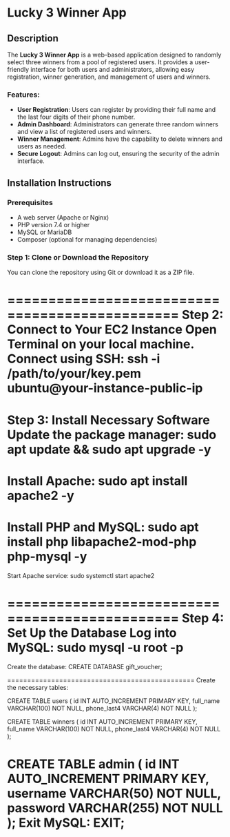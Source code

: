 # Lucky 3 Winner App

## Description
The **Lucky 3 Winner App** is a web-based application designed to randomly select three winners from a pool of registered users. It provides a user-friendly interface for both users and administrators, allowing easy registration, winner generation, and management of users and winners.

### Features:
- **User Registration**: Users can register by providing their full name and the last four digits of their phone number.
- **Admin Dashboard**: Administrators can generate three random winners and view a list of registered users and winners.
- **Winner Management**: Admins have the capability to delete winners and users as needed.
- **Secure Logout**: Admins can log out, ensuring the security of the admin interface.

## Installation Instructions

### Prerequisites
- A web server (Apache or Nginx)
- PHP version 7.4 or higher
- MySQL or MariaDB
- Composer (optional for managing dependencies)

### Step 1: Clone or Download the Repository
You can clone the repository using Git or download it as a ZIP file.

===============================================
Step 2: Connect to Your EC2 Instance
Open Terminal on your local machine.
Connect using SSH:
ssh -i /path/to/your/key.pem ubuntu@your-instance-public-ip
===============================================
Step 3: Install Necessary Software
Update the package manager:
sudo apt update && sudo apt upgrade -y
===============================================

Install Apache:
sudo apt install apache2 -y
===============================================

Install PHP and MySQL:
sudo apt install php libapache2-mod-php php-mysql -y
===============================================

Start Apache service:
sudo systemctl start apache2

===============================================
Step 4: Set Up the Database
Log into MySQL:
sudo mysql -u root -p
===============================================

Create the database:
CREATE DATABASE gift_voucher;

===============================================
Create the necessary tables:

CREATE TABLE users (
    id INT AUTO_INCREMENT PRIMARY KEY,
    full_name VARCHAR(100) NOT NULL,
    phone_last4 VARCHAR(4) NOT NULL
);

CREATE TABLE winners (
    id INT AUTO_INCREMENT PRIMARY KEY,
    full_name VARCHAR(100) NOT NULL,
    phone_last4 VARCHAR(4) NOT NULL
);

CREATE TABLE admin (
    id INT AUTO_INCREMENT PRIMARY KEY,
    username VARCHAR(50) NOT NULL,
    password VARCHAR(255) NOT NULL
);
Exit MySQL:
EXIT;
===============================================
